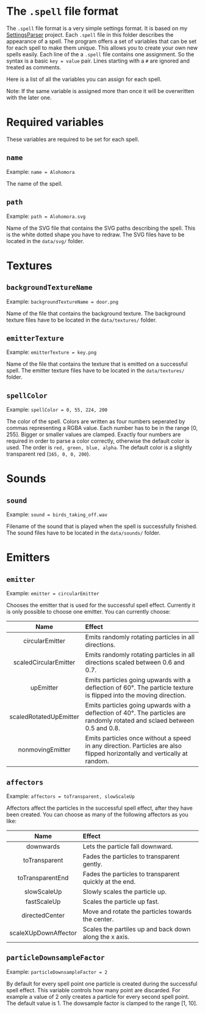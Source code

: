 The `.spell` file format
======================

The `.spell` file format is a very simple settings format.
It is based on my [SettingsParser](https://github.com/Foaly/SettingsParser) project.
Each `.spell` file in this folder describes the appearance of a spell.
The program offers a set of variables that can be set for each spell to make them unique.
This allows you to create your own new spells easily.
Each line of the a `.spell` file contains one assignment.
So the syntax is a basic `key = value` pair.
Lines starting with a `#` are ignored and treated as comments.


Here is a list of all the variables you can assign for each spell.

Note: If the same variable is assigned more than once it will be overwritten with the later one.



Required variables
==================

These variables are required to be set for each spell.

`name`
------

Example: `name = Alohomora`

The name of the spell.


`path`
------

Example: `path = Alohomora.svg`

Name of the SVG file that contains the SVG paths describing the spell.
This is the white dotted shape you have to redraw.
The SVG files have to be located in the `data/svg/` folder.



Textures
========

`backgroundTextureName`
-----------------------

Example: `backgroundTextureName = door.png`

Name of the file that contains the background texture.
The background texture files have to be located in the `data/textures/` folder.


`emitterTexture`
----------------

Example: `emitterTexture = key.png`

Name of the file that contains the texture that is emitted on a successful spell.
The emitter texture files have to be located in the `data/textures/` folder.


`spellColor`
------------

Example: `spellColor = 0, 55, 224, 200`

The color of the spell.
Colors are written as four numbers seperated by commas representing a RGBA value.
Each number has to be in the range [0, 255].
Bigger or smaller values are clamped.
Exactly four numbers are required in order to parse a color correctly, otherwise the default color is used.
The order is `red, green, blue, alpha`.
The default color is a slightly transparent red (`165, 0, 0, 200`).



Sounds
======

`sound`
-------

Example: `sound = birds_taking_off.wav`

Filename of the sound that is played when the spell is successfully finished.
The sound files have to be located in the `data/sounds/` folder.



Emitters
========

`emitter`
---------

Example: `emitter = circularEmitter`

Chooses the emitter that is used for the successful spell effect.
Currently it is only possible to choose one emitter.
You can currently choose:

|          Name          | Effect                                                                                                                     |
|:----------------------:|:---------------------------------------------------------------------------------------------------------------------------|
|    circularEmitter     | Emits randomly rotating particles in all directions.                                                                       |
| scaledCircularEmitter  | Emits randomly rotating particles in all directions scaled between 0.6 and 0.7.                                            |
|       upEmitter        | Emits particles going upwards with a deflection of 60°. The particle texture is flipped into the moving direction.         |
| scaledRotatedUpEmitter | Emits particles going upwards with a deflection of 40°. The particles are randomly rotated and sclaed between 0.5 and 0.8. |
|    nonmovingEmitter    | Emits particles once without a speed in any direction. Particles are also flipped horizontally and vertically at random.   |


`affectors`
-----------

Example: `affectors = toTransparent, slowScaleUp`

Affectors affect the particles in the successful spell effect, after they have been created.
You can choose as many of the following affectors as you like:

|         Name         | Effect                                                 |
|:--------------------:|:-------------------------------------------------------|
|      downwards       | Lets the particle fall downward.                       |
|    toTransparent     | Fades the particles to transparent gently.             |
|   toTransparentEnd   | Fades the particles to transparent quickly at the end. |
|     slowScaleUp      | Slowly scales the particle up.                         |
|     fastScaleUp      | Scales the particle up fast.                           |
|    directedCenter    | Move and rotate the particles towards the center.      |
| scaleXUpDownAffector | Scales the partiles up and back down along the x axis. |


`particleDownsampleFactor`
--------------------------

Example: `particleDownsampleFactor = 2`

By default for every spell point one particle is created during the successful spell effect.
This variable controls how many point are discarded.
For example a value of 2 only creates a particle for every second spell point.
The default value is 1.
The dowsample factor is clamped to the range [1, 10].
